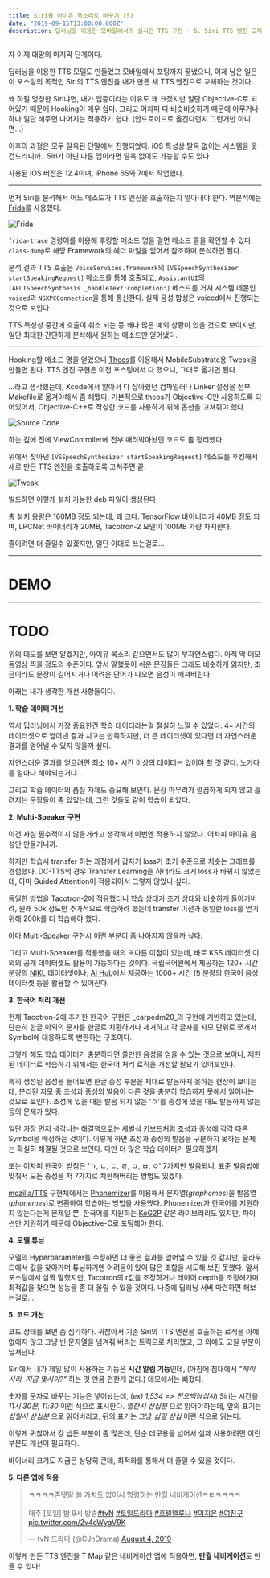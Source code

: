 ```yaml
---
title: Siri를 아이유 목소리로 바꾸기 (5)
date: "2019-09-15T13:00:00.000Z"
description: 딥러닝을 이용한 모바일에서의 실시간 TTS 구현 - 5. Siri TTS 엔진 교체
---
```


자 이제 대망의 마지막 단계이다.

딥러닝을 이용한 TTS 모델도 만들었고 모바일에서 포팅까지 끝냈으니, 이제 남은 일은 이 포스팅의 목적인 Siri의 TTS 엔진을 내가 만든 새 TTS 엔진으로 교체하는 것이다.

왜 하필 멍청한 Siri냐면, 내가 앱등이라는 이유도 꽤 크겠지만 일단 Objective-C로 되어있기 때문에 Hooking이 매우 쉽다. 그리고 어차피 다 비슷비슷하기 때문에 아무거나 하나 일단 해두면 나머지는 적용하기 쉽다. (안드로이드로 옮긴다던지 그런거만 아니면...)

이후의 과정은 모두 탈옥된 단말에서 진행되었다. iOS 특성상 탈옥 없이는 시스템을 못건드리니까.. Siri가 아닌 다른 앱이라면 탈옥 없이도 가능할 수도 있다.

사용된 iOS 버전은 12.4이며, iPhone 6S와 7에서 작업했다.

---

먼저 Siri를 분석해서 어느 메소드가 TTS 엔진을 호출하는지 알아내야 한다. 역분석에는 [Frida](https://www.frida.re/)를 사용했다.

![Frida](./images/frida.jpg)

`frida-trace` 명령어를 이용해 후킹할 메소드 명을 걸면 메소드 콜을 확인할 수 있다. `class-dump`로 해당 Framework의 헤더 파일을 얻어서 참조하며 분석하면 된다.

분석 결과 TTS 호출은 `VoiceServices.framework`의 `[VSSpeechSynthesizer startSpeakingRequest]` 메소드를 통해 호출되고, `AssistantUI`의 `[AFUISpeechSynthesis _handleText:completion:]` 메소드를 거쳐 시스템 데몬인 `voiced`과 `NSXPCConnection`을 통해 통신한다. 실제 음성 합성은 voiced에서 진행되는 것으로 보인다.

TTS 특성상 중간에 호출이 취소 되는 등 꽤나 많은 예외 상황이 있을 것으로 보이지만, 일단 최대한 간단하게 분석해서 원하는 메소드만 얻어냈다.

---

Hooking할 메소드 명을 얻었으니 [Theos](https://github.com/theos/theos)를 이용해서 MobileSubstrate용 Tweak을 만들면 된다. TTS 엔진 구현은 이전 포스팅에서 다 했으니, 그대로 옮기면 된다.

...라고 생각했는데, Xcode에서 알아서 다 잡아줬던 컴파일러나 Linker 설정을 전부 Makefile로 옮겨야해서 좀 헤맸다. 기본적으로 theos가 Objective-C만 사용하도록 되어있어서, Objective-C++로 작성한 코드를 사용하기 위해 옵션을 고쳐줘야 했다.

![Source Code](./images/source-code.jpg)

하는 김에 전에 ViewController에 전부 때려박아놨던 코드도 좀 정리했다.

위에서 찾아낸 `[VSSpeechSynthesizer startSpeakingRequest]` 메소드를 후킹해서 새로 만든 TTS 엔진을 호출하도록 고쳐주면 끝.

![Tweak](./images/tweak.png)

빌드하면 이렇게 설치 가능한 deb 파일이 생성된다.

총 설치 용량은 160MB 정도 되는데, 꽤 크다. TensorFlow 바이너리가 40MB 정도 되며, LPCNet 바이너리가 20MB, Tacotron-2 모델이 100MB 가량 차지한다.

줄이려면 더 줄일수 있겠지만, 일단 이대로 쓰는걸로...

---

DEMO
=====


---

TODO
=====

위의 데모를 보면 알겠지만, 아이유 목소리 같으면서도 많이 부자연스럽다. 아직 딱 데모 동영상 찍을 정도의 수준이다. 앞서 말했듯이 쉬운 문장들은 그래도 비슷하게 읽지만, 조금이라도 문장이 길어지거나 어려운 단어가 나오면 음성이 깨져버린다.

아래는 내가 생각한 개선 사항들이다.


**1. 학습 데이터 개선**

역시 딥러닝에서 가장 중요한건 학습 데이터라는걸 절실히 느낄 수 있었다. 4+ 시간의 데이터셋으로 얻어낸 결과 치고는 만족하지만, 더 큰 데이터셋이 있다면 더 자연스러운 결과를 얻어낼 수 있지 않을까 싶다.

자연스러운 결과를 얻으려면 최소 10+ 시간 이상의 데이터는 있어야 할 것 같다. 노가다를 얼마나 해야되는거냐...

그리고 학습 데이터의 품질 자체도 중요해 보인다. 문장 마무리가 깔끔하게 되지 않고 흘려지는 문장들이 좀 있었는데, 그런 것들도 같이 학습이 되었다.

**2. Multi-Speaker 구현**

이건 사실 필수적이지 않을거라고 생각해서 이번엔 적용하지 않았다. 어차피 아이유 음성만 만들거니까.

하지만 학습시 transfer 하는 과정에서 갑자기 loss가 초기 수준으로 치솟는 그래프를 경험했다. DC-TTS의 경우 Transfer Learning을 하더라도 크게 loss가 바뀌지 않았는데, 아마 Guided Attention이 적용되어서 그렇지 않았나 싶다.

동일한 방법을 Tacotron-2에 적용했더니 학습 상태가 초기 상태와 비슷하게 돌아가버려, 원래 50k 정도만 추가적으로 학습하려 했는데 transfer 이전과 동일한 loss를 얻기 위해 200k를 더 학습해야 했다.

아마 Multi-Speaker 구현시 이런 부분이 좀 나아지지 않을까 싶다.

그리고 Multi-Speaker를 적용했을 때의 또다른 이점이 있는데, 바로 KSS 데이터셋 이외의 공개 데이터셋도 활용이 가능하다는 것이다. 국립국어원에서 제공하는 120+ 시간 분량의 [NIKL](https://ithub.korean.go.kr/user/corpus/referenceManager.do) 데이터셋이나, [AI Hub](http://www.aihub.or.kr/content/552)에서 제공하는 1000+ 시간 (!) 분량의 한국어 음성 데이터셋 등을 활용할 수 있어진다.

**3. 한국어 처리 개선**

현재 Tacotron-2에 추가한 한국어 구현은 _carpedm20_의 구현에 기반하고 있는데, 단순히 한글 이외의 문자를 한글로 치환하거나 제거하고 각 글자를 자모 단위로 쪼개서 Symbol에 대응하도록 변환하는 구조이다.

그렇게 해도 학습 데이터가 충분하다면 쓸만한 음성을 얻을 수 있는 것으로 보이나, 제한된 데이터로 학습하기 위해서는 한국어 처리 로직을 개선할 필요가 있어보인다.

특히 생성된 음성을 들어보면 한글 종성 부분을 제대로 발음하지 못하는 현상이 보이는데, 분리된 자모 중 초성과 종성의 발음이 다른 것을 충분히 학습하지 못해서 일어나는 것으로 보인다. 초성에 있을 때는 발음 되지 않는 'ㅇ'를 종성에 있을 때도 발음하지 않는 등의 문제가 있다.

일단 가장 먼저 생각나는 해결책으로는 세벌식 키보드처럼 초성과 종성에 각각 다른 Symbol을 배정하는 것이다. 이렇게 하면 초성과 종성의 발음을 구분하지 못하는 문제는 확실히 해결될 것으로 보인다. 다만 더 많은 학습 데이터가 필요하겠지.

또는 어차피 한국어 받침은 'ㄱ, ㄴ, ㄷ, ㄹ, ㅁ, ㅂ, ㅇ' 7가지만 발음되니, 표준 발음법에 맞춰서 모든 종성을 저 7가지로 치환해버리는 방법도 있겠다.

[mozilla/TTS](https://github.com/mozilla/TTS) 구현체에서는 [Phonemizer](https://github.com/bootphon/phonemizer)를 이용해서 문자열(_graphemes_)을 발음열(_phonemes_)로 변환하여 학습하는 방법을 사용했다. Phonemizer가 한국어를 지원하지 않는다는게 문제일 뿐. 한국어를 지원하는 [KoG2P](https://github.com/scarletcho/KoG2P) 같은 라이브러리도 있지만, 파이썬만 지원하기 때문에 Objective-C로 포팅해야 한다.

**4. 모델 튜닝**

모델의 Hyperparameter를 수정하면 더 좋은 결과를 얻어낼 수 있을 것 같지만, 클라우드에서 값을 찾아가며 튜닝하기엔 어려움이 있어 많은 조합을 시도해 보진 못했다. 앞서 포스팅에서 살짝 말했지만, Tacotron의 r값을 조정하거나 레이어 depth를 조정해가며 최적값을 찾으면 성능을 좀 더 올릴 수 있을 것이다. 나중에 딥러닝 서버 마련하면 해보는걸로...

**5. 코드 개선**

코드 상태를 보면 좀 심각하다. 귀찮아서 기존 Siri의 TTS 엔진을 호출하는 로직을 아예 없애지 않고 그냥 빈 문자열을 넘겨줘 버리는 트릭으로 처리했고, 그 외에도 고칠 부분이 넘쳐난다.

Siri에서 내가 제일 많이 사용하는 기능은 **시간 알림 기능**인데, (아침에 침대에서 _"헤이 시리, 지금 몇시야?"_ 하는 것 만큼 편한게 없다.) 데모에서는 빠졌다.

숫자를 문자로 바꾸는 기능은 넣어놨는데, (_ex) 1,534 => 천오백삼십사_) Siri는 시간을 _11시 30분, 11:30_ 이런 식으로 표시한다. _열한시 삼십분_ 으로 읽어야하는데, 앞의 표기는 _십일시 삼십분_ 으로 읽어버리고, 뒤의 표기는 그냥 _십일 삼십_ 이런 식으로 읽는다.

이렇게 귀찮아서 걍 냅둔 부분이 좀 많은데, 단순 데모용을 넘어서 실제 사용하려면 이런 부분도 개선이 필요하다.

바이너리 크기도 지금은 상당히 큰데, 최적화를 통해서 더 줄일 수 있을 것이다.

**5. 다른 앱에 적용**

<blockquote class="twitter-tweet"><p lang="ko" dir="ltr">ㅋㅋㅋㅋ존댓말 쓸 가치도 없어서 명령하는 만월 네비게이션ㅋㅌㅋㅋㅋㅋ<br><br>매주 [토일] 밤 9시 방송<a href="https://twitter.com/hashtag/tvN?src=hash&amp;ref_src=twsrc%5Etfw">#tvN</a> <a href="https://twitter.com/hashtag/%ED%86%A0%EC%9D%BC%EB%93%9C%EB%9D%BC%EB%A7%88?src=hash&amp;ref_src=twsrc%5Etfw">#토일드라마</a> <a href="https://twitter.com/hashtag/%ED%98%B8%ED%85%94%EB%8D%B8%EB%A3%A8%EB%82%98?src=hash&amp;ref_src=twsrc%5Etfw">#호텔델루나</a> <a href="https://twitter.com/hashtag/%EC%9D%B4%EC%A7%80%EC%9D%80?src=hash&amp;ref_src=twsrc%5Etfw">#이지은</a> <a href="https://twitter.com/hashtag/%EC%97%AC%EC%A7%84%EA%B5%AC?src=hash&amp;ref_src=twsrc%5Etfw">#여진구</a> <a href="https://t.co/2v4oWygV9K">pic.twitter.com/2v4oWygV9K</a></p>&mdash; tvN 드라마 (@CJnDrama) <a href="https://twitter.com/CJnDrama/status/1157950429621178368?ref_src=twsrc%5Etfw">August 4, 2019</a></blockquote>

이렇게 만든 TTS 엔진을 T Map 같은 네비게이션 앱에 적용하면, **만월 네비게이션**도 만들 수 있다!

